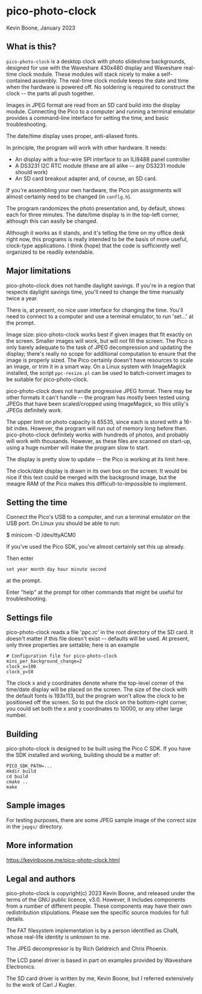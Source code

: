 # pico-photo-clock 

Kevin Boone, January 2023

## What is this?

`pico-photo-clock` is a desktop clock with photo slideshow backgrounds,
designed for use with the Waveshare 430x480 display and Waveshare real-time
clock module. These modules will stack nicely to make a self-contained
assembly. The real-time clock module keeps the
date and time when the hardware is powered off. No soldering is required to
construct the clock -- the parts all push together.

Images in JPEG format are read from an SD card build into the display module.
Connecting the Pico to a computer and running a terminal emulator provides a
command-line interface for setting the time, and basic troubleshooting.

The date/time display uses proper, anti-aliased fonts.

In principle, the program will work with other hardware. It needs:

- An display with a four-wire SPI interface to an ILI9488 panel controller
- A DS3231 I2C RTC module (these are all alike -- any DS3231 module should work)
- An SD card breakout adapter and, of course, an SD card.

If you're assembling your own hardware, the Pico pin assignments will almost
certainly need to be changed (in `conflg.h`).

The program randomizes the photo presentation and, by default, shows each for
three minutes. The date/time display is in the top-left corner, although this
can easily be changed.

Although it works as it stands, and it's telling the time on my office desk
right now, this programs is really intended to be the basis of more useful,
clock-type applications.  I think (hope) that the code is sufficiently well
organized to be readily extendable.

## Major limitations

pico-photo-clock does not handle daylight savings. If you're in a region that
respects daylight savings time, you'll need to change the time manually twice a
year.

There is, at present, no nice user interface for changing the time. You'll need
to connect to a computer and use a terminal emulator, to run 'set...' at the
prompt.

Image size: pico-photo-clock works best if given images that fit exactly on the
screen.  Smaller images will work, but will not fill the screen.  The Pico is
only barely adequate to the task of JPEG decompression and updating the
display; there's really no scope for additional computation to ensure that the
image is properly sized. The Pico certainly doesn't have resources to scale an
image, or trim it in a smart way. On a Linux system with ImageMagick installed,
the script `ppc-resize.pl` can be used to batch-convert images to be suitable
for pico-photo-clock. 

pico-photo-clock does not handle progressive JPEG format. There may be other
formats it can't handle -- the program has mostly been tested using JPEGs that
have been scaled/cropped using ImageMagick, so this utiliy's JPEGs definitely
work.

The upper limit on photo capacity is 65535, since each is stored with a 16-bit
index.  However, the program will run out of memory long before then.
pico-photo-clock definitely works with hundreds of photos, and probably will
work with thousands. However, as these files are scanned on start-up, using a
huge number will make the program slow to start.

The display is pretty slow to update -- the Pico is working at its limit here.

The clock/date display is drawn in its own box on the screen. It would be nice
if this text could be merged with the background image, but the meagre RAM of
the Pico makes this difficult-to-impossible to implement. 

## Setting the time

Connect the Pico's USB to a computer, and run a terminal emulator on the USB
port. On Linux you should be able to run:

   $ minicom -D /dev/ttyACM0

If you've used the Pico SDK, you've almost certainly set this up already.

Then enter

    set year month day hour minute second

at the prompt.

Enter "help" at the prompt for other commands that might be useful for
troubleshooting.

## Settings file 

pico-photo-clock reads a file 'ppc.rc' in the root directory of the SD
card. It doesn't matter if this file doesn't exist -- defaults will be
used. At present, only three properties are settable; here is an
example

    # Configuration file for pico-photo-clock
    mins_per_background_change=2
    clock_x=100
    clock_y=50

The clock x and y coordinates denote where the top-level corner of the
time/date display will be placed on the screen. The size of the clock with the
default fonts is 193x113, but the program won't allow the clock to be
positioned off the screen. So to put the clock on the bottom-right corner, you
could set both the x and y coordinates to 10000, or any other large number.

## Building

pico-photo-clock is designed to be built using the Pico C SDK. If you have the
SDK installed and working, building should be a matter of:

    PICO_SDK_PATH=...
    mkdir build
    cd build
    cmake ..
    make

## Sample images

For testing purposes, there are some JPEG sample image of the correct
size in the `jepgs/` directory. 

## More information

https://kevinboone.me/pico-photo-clock.html
     
## Legal and authors

pico-photo-clock is copyright(c) 2023 Kevin Boone, and released under the terms
of the GNU public licence, v3.0. However, it includes components from a number
of different people.  These components may have their own redistribution
stipulations. Please see the specific source modules for full details.  

The FAT filesystem implementation is by a person identified as ChaN, whose
real-life identity is unknown to me.

The JPEG decompressor is by Rich Geldreich and Chris Phoenix.

The LCD panel driver is based in part on examples provided by Waveshare
Electronics.

The SD card driver is written by me, Kevin Boone, but I referred extensively to
the work of Carl J Kugler.



